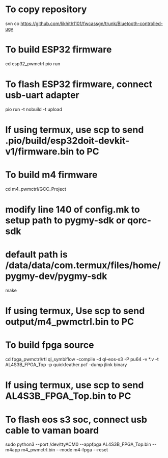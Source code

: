 # To copy repository
svn co https://github.com/likhith1101/fwcassgn/trunk/Bluetooth-controlled-ugv


# To build ESP32 firmware

cd esp32_pwmctrl
pio run
# To flash ESP32 firmware, connect usb-uart adapter
pio run -t nobuild -t upload
# If using termux, use scp to send .pio/build/esp32doit-devkit-v1/firmware.bin to PC

# To build m4 firmware
cd m4_pwmctrl/GCC_Project
# modify line 140 of config.mk to setup path to pygmy-sdk or qorc-sdk
# default path is /data/data/com.termux/files/home/pygmy-dev/pygmy-sdk 
make
# If using termux, Use scp to send output/m4_pwmctrl.bin to PC

# To build fpga source
cd fpga_pwmctrl/rtl
ql_symbiflow -compile -d ql-eos-s3 -P pu64 -v *.v -t AL4S3B_FPGA_Top -p quickfeather.pcf -dump jlink binary
# If using termux, use scp to send AL4S3B_FPGA_Top.bin to PC

# To flash eos s3 soc, connect usb cable to vaman board
sudo python3 <Type path to tiny fpga programmer application> --port /dev/ttyACM0  --appfpga AL4S3B_FPGA_Top.bin --m4app m4_pwmctrl.bin --mode m4-fpga --reset
